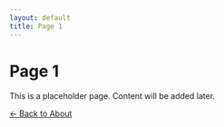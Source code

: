 ```yaml
---
layout: default
title: Page 1
---
```


# Page 1
This is a placeholder page. Content will be added later.

[← Back to About](index.md)
